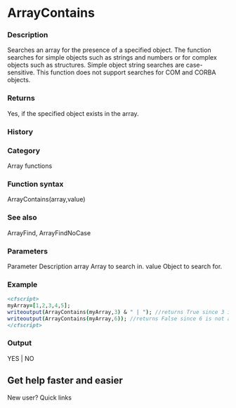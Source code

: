 # ArrayContains

### Description

Searches an array for the presence of a specified object. The function searches for simple objects such as strings and numbers or for complex objects such as structures. Simple object string searches are case-sensitive. This function does not support searches for COM and CORBA objects.
### Returns

Yes, if the specified object exists in the array.
### History

### Category

Array functions
### Function syntax

ArrayContains(array,value)
### See also

ArrayFind, ArrayFindNoCase
### Parameters

Parameter
Description
array
Array to search in.
value
Object to search for.
### Example

```coldfusion
<cfscript>
myArray=[1,2,3,4,5];
writeoutput(ArrayContains(myArray,3) & " | "); //returns True since 3 is a member of myArray
writeoutput(ArrayContains(myArray,6)); //returns False since 6 is not a member of myArray
</cfscript>
```
### Output
YES | NO
## Get help faster and easier
New user?
Quick links
